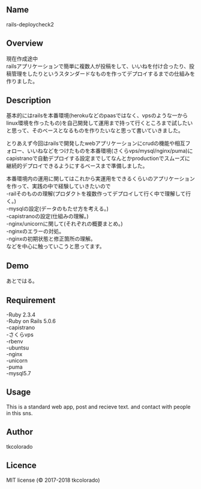 ## Name  
rails-deploycheck2  

## Overview
現在作成途中    
railsアプリケーションで簡単に複数人が投稿をして、いいねを付け合ったり、投稿管理をしたりというスタンダードなものを作ってデプロイするまでの仕組みを作りました。

## Description
基本的にはrailsを本番環境(herokuなどのpaasではなく、vpsのような一からlinux環境を作ったもの)を自己開発して運用まで持って行くところまで試したいと思って、そのベースとなるものを作りたいなと思って書いていきました。  

とりあえず今回はrailsで開発したwebアプリケーションにcrudの機能や相互フォロー、いいねなどをつけたものを本番環境(さくらvps/mysql/nginx/puma)にcapistranoで自動デプロイする設定までしてなんとかproductionでスムーズに継続的デプロイできるようにするベースまで準備しました。  

本番環境内の運用に関してはこれから実運用をできるくらいのアプリケーションを作って、実践の中で経験していきたいので  
-railそのものの理解(プロダクトを複数作ってデプロイして行く中で理解して行く。)  
-mysqlの設定(データのもたせ方を考える。)  
-capistranoの設定(仕組みの理解。)  
-nginx/unicornに関して(それぞれの概要まとめ。)  
-nginxのエラーの対処。  
-nginxの初期状態と修正箇所の理解。  
などを中心に触っていこうと思ってます。

## Demo
あとではる。  

## Requirement
-Ruby 2.3.4  
-Ruby on Rails 5.0.6  
-capistrano    
-さくらvps  
-rbenv  
-ubuntsu   
-nginx  
-unicorn  
-puma  
-mysql5.7

## Usage
This is a standard web app, post and recieve text. and contact with people in this sns.

## Author
tkcolorado

## Licence
MIT license (© 2017-2018 tkcolorado)
